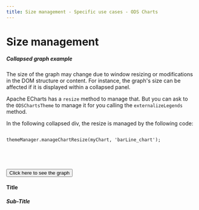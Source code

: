 ```yaml
---
title: Size management - Specific use cases - ODS Charts
---
```


<div class="title-bar">
  <div class="container-xxl">
    <h1 class="display-1">Size management</h1>
  </div>
</div>
<div class="container-xxl pt-3">
  <div class="card w-100">
    <div class="card-body">
      <h5 class="card-title">Collapsed graph example</h5>
      <p class="card-text">The size of the graph may change due to window resizing or modifications in the DOM structure or content. For instance, the graph's size can be affected if it is displayed within a collapsed panel.</p>
      <p class="card-text">Apache ECharts has a <code>resize</code> method to manage that. But you can ask to the <code>ODSChartsTheme</code> to manage it for you calling the <code>externalizeLegends</code> method.</p>
      <p class="card-text">
        In the following collapsed div, the resize is managed by the following code:
        <code>
          <pre>
themeManager.manageChartResize(myChart, 'barLine_chart');
          </pre>
        </code>
      </p>
      <div id="htmlId">
        <p class="d-inline-flex gap-1">
          <button class="btn btn-primary" type="button" data-bs-toggle="collapse" data-bs-target="#collapseChart" aria-expanded="false" aria-controls="collapseChart">Click here to see the graph</button>
        </p>
        <div class="collapse" id="collapseChart">
          <div class="card card-body">
            <div>
              <div class="border border-subtle position-relative">
                <div class="chart_title">
                  <h4 class="display-4 mx-3 mb-1 mt-3">Title</h4>
                  <h5 class="display-5 mx-3 mb-1 mt-0">Sub-Title</h5>
                </div>
                <div id="barLine_holder">
                  <div id="barLine_chart" style="width: 100%; height: 50vh" class="position-relative"></div>
                </div>
                <div id="barLine_legend"></div>
              </div>
            </div>
          </div>
        </div>
      </div>
      <script>
        addViewCode();
      </script>
    </div>
  </div>
  <script id="codeId">
    ///////////////////////////////////////////////////
    // Used data
    ///////////////////////////////////////////////////

    // Data to be displayed
    var dataOptions = {
      grid: {
        left: '0%',
        right: '0%',
      },
      xAxis: {
        type: 'category',
        data: ['Jan', 'Feb', 'Mar', 'Apr', 'May', 'Jun'],
      },
      yAxis: {},
      series: [
        {
          data: [10, 22, 28.8956454657, 23, 19, 15],
          type: 'bar',
        },
        {
          data: [12, 28.8956454657, 23, 15, 15, 18],
          type: 'line',
        },
      ],
      legend: {
        data: ['label 0', 'label 1'],
      },
    };

    ///////////////////////////////////////////////////
    // ODS Charts
    ///////////////////////////////////////////////////
    // Build the theme
    var themeManager = ODSCharts.getThemeManager();
    echarts.registerTheme(themeManager.name, themeManager.theme);

    // Get the chart holder and initiate it with the generated theme
    var div = document.getElementById('barLine_chart');
    var myChart = echarts.init(div, themeManager.name, {
      renderer: 'svg',
    });

    // Set the data to be displayed.
    themeManager.setDataOptions(dataOptions);
    // Register the externalization of the legend.
    themeManager.externalizeLegends(myChart, '#barLine_legend');
    // Manage window size changed
    themeManager.manageChartResize(myChart, 'barLine_chart');
    // Register the externalization of the tooltip/popup
    themeManager.externalizePopover();
    // Observe dark / light mode changes
    themeManager.manageThemeObserver(myChart);
    // Display the chart using the configured theme and data.
    myChart.setOption(themeManager.getChartOptions());

  </script>
</div>
